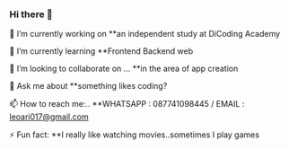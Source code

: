 ### Hi there 👋


🔭 I’m currently working on **an independent study at DiCoding Academy

🌱 I’m currently learning **Frontend Backend web

👯 I’m looking to collaborate on ... **in the area of app creation

💬 Ask me about **something likes coding?

📫 How to reach me:.. **WHATSAPP : 087741098445 / EMAIL : leoari017@gmail.com

⚡ Fun fact: **I really like watching movies..sometimes I play games


